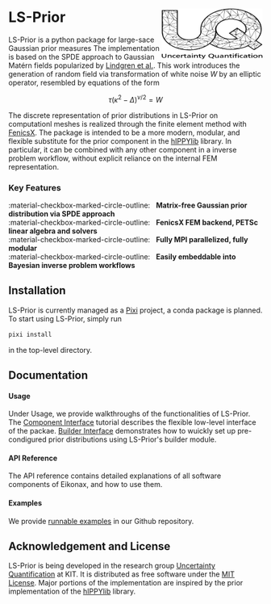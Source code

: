 # LS-Prior [<img src="images/uq_logo.png" width="200" height="100" alt="UQ at KIT" align="right">](https://www.scc.kit.edu/forschung/uq.php)

LS-Prior is a python package for large-sace Gaussian prior measures The implementation is based on the SPDE approach to Gaussian Matérn fields popularized by
[Lindgren et al.](https://rss.onlinelibrary.wiley.com/doi/10.1111/j.1467-9868.2011.00777.x).
This work introduces the generation of random field via transformation of white noise $W$ by an elliptic operator, resembled by equations of the form

$$
\begin{equation*}
    \tau (\kappa^2 - \Delta)^{\nu/2} = W
\end{equation*}
$$

The discrete representation of prior distributions in LS-Prior on computationl meshes is realized through the finite element method with [FenicsX](https://fenicsproject.org/). The package is
intended to be a more modern, modular, and flexible substitute for the prior component in the [hIPPYlib](https://hippylib.github.io/) library. In particular, it can be combined with any other component in a inverse problem workflow, without explicit reliance on the internal FEM
representation.

### Key Features
:material-checkbox-marked-circle-outline: &nbsp; **Matrix-free Gaussian prior distribution via SPDE approach** <br>
:material-checkbox-marked-circle-outline: &nbsp; **FenicsX FEM backend, PETSc linear algebra and solvers** <br>
:material-checkbox-marked-circle-outline: &nbsp; **Fully MPI parallelized, fully modular** <br>
:material-checkbox-marked-circle-outline: &nbsp; **Easily embeddable into Bayesian inverse problem workflows**

## Installation

LS-Prior is currently managed as a [Pixi](https://pixi.sh/latest/) project, a conda package is planned. To
start using LS-Prior, simply run
```bash
pixi install
```
in the top-level directory.

## Documentation

#### Usage

Under Usage, we provide walkthroughs of the functionalities of LS-Prior.
The [Component Interface](usage/components.md) tutorial describes the flexible low-level interface
of the packae. [Builder Interface](usage/builder.md) demonstrates how to wuickly set up
pre-condigured prior distributions using LS-Prior's builder module.

#### API Reference

The API reference contains detailed explanations of all software components of Eikonax, and how to use them.

#### Examples

We provide [runnable examples](https://github.com/UQatKIT/LS-Prior/tree/main/examples) in our Github repository.

## Acknowledgement and License

LS-Prior is being developed in the research group [Uncertainty Quantification](https://www.scc.kit.edu/forschung/uq.php) at KIT. It is distributed as free software under the [MIT License](https://choosealicense.com/licenses/mit/). Major portions of the implementation are inspired by the
prior implementation of the [hIPPYlib](https://hippylib.github.io/) library.
